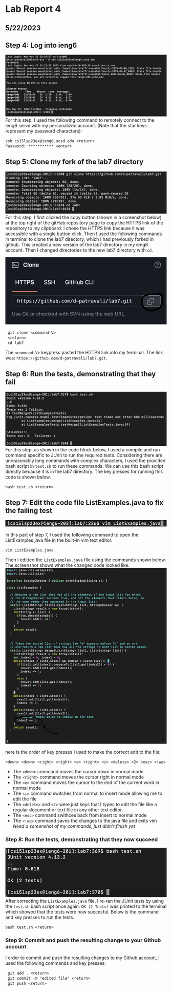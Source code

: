 # Lab Report 4
## 5/22/2023

## Step 4: Log into ieng6
![Image](CSE15LLab4Step1.png)
For this step, I used the following command to remotely connect to the ieng6 serve with my personalized account. (Note that the star keys represent my password characters):
    
    ssh cs15lsp23ex@ieng6.ucsd.edu <return>
    Password: *********** <enter>

## Step 5: Clone my fork of the lab7 directory
![Image](Lab5Step6.png)
For this step, I first clicked the copy button (shown in a screenshot below) at the top right of the gitHub repository page to copy the HTTPS link of the repository to my clipboard. I chose the HTTPS link because it was accessible with a single button click. Then I used the following commands in terminal to clone the lab7 directory, which I had previously forked in github. This created a new version of the lab7 directory in my ieng6 account. Then I changed directories to the new lab7 directory with `cd`.

![Image](CopyHTTPSLab4.png)

     git clone <command-V>
     <return>
     cd lab7
     
The `<command-V>` keypress pasted the HTTPS link into my terminal. The link was: `https://github.com/d-patravali/lab7.git`.

## Step 6: Run the tests, demonstrating that they fail
![Image](Lab5RunTests.png)
For this step, as shown in the code block below, I used a compile and run command specific to JUnit to run the required tests. Considering there are unreasonably long commands with complex characters, I used the provided bash script in `test.sh` to run these commands. We can use this bash script directly because it is in the lab7 directory. The key presses for running this code is shown below.

    bash test.sh <return>

## Step 7: Edit the code file ListExamples.java to fix the failing test
![Image](CSE15LLab4Step7P1.png)

In this part of step 7, I used the following command to open the ListExamples.java file in the built-in vim text editor.
   
    vim ListExamples.java

Then I editted the `ListExamplex.java` file using the commands shown below. The screenshot shows what the changed code looked like.
![Image](Lab5ChangedFile.png)

here is the order of key presses I used to make the correct edit to the file: 
    
    <down> <down> <right> <right> <e> <right> <i> <delete> <2> <esc> <:wq>

  - The `<down>` command moves the cursor down in normal mode
  - The `<right>` command moves the cursor right in normal mode
  - The `<e>` command moves the cursor to the end of the current word in normal mode
  - The `<i>` command switches from normal to insert mode allowing me to edit the file
  - The `<delete>` and `<2>` were just keys that I types to edit the file like a regular document or text file in any other text editor
  - The `<esc>` command swithces back from insert to normal mode
  - The `<:wq>` command saves the changes to the java file and exits vim
  *Need a screenshot of my commands, just didn't finish yet*

### Step 8: Run the tests, demonstrating that they now succeed
![Image](Lab5FixedTest.png)
After correcting the `ListExamples.java` file, I re-ran the JUnit tests by using the `test.sh` bash script once again. `OK (2 Tests)` was printed to the terminal which showed that the tests were now succesful. Below is the command and key presses to run the tests.

    bash test.sh <return>

### Step 9: Commit and push the resulting change to your Github account
I order to commit and push the resulting changes to my Github account, I used the following commands and key presses:

     git add . <return>
     git commit -m "edited file" <return>
     git push <return>
